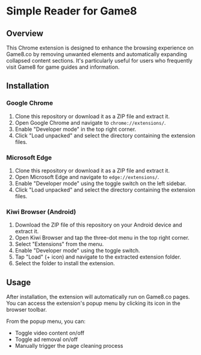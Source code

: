 # Simple Reader for Game8 

## Overview

This Chrome extension is designed to enhance the browsing experience on Game8.co by removing unwanted elements and automatically expanding collapsed content sections. It's particularly useful for users who frequently visit Game8 for game guides and information.

## Installation

### Google Chrome

1. Clone this repository or download it as a ZIP file and extract it.
2. Open Google Chrome and navigate to `chrome://extensions/`.
3. Enable "Developer mode" in the top right corner.
4. Click "Load unpacked" and select the directory containing the extension files.

### Microsoft Edge

1. Clone this repository or download it as a ZIP file and extract it.
2. Open Microsoft Edge and navigate to `edge://extensions/`.
3. Enable "Developer mode" using the toggle switch on the left sidebar.
4. Click "Load unpacked" and select the directory containing the extension files.

### Kiwi Browser (Android)

1. Download the ZIP file of this repository on your Android device and extract it.
2. Open Kiwi Browser and tap the three-dot menu in the top right corner.
3. Select "Extensions" from the menu.
4. Enable "Developer mode" using the toggle switch.
5. Tap "Load" (+ icon) and navigate to the extracted extension folder.
6. Select the folder to install the extension.

## Usage

After installation, the extension will automatically run on Game8.co pages. You can access the extension's popup menu by clicking its icon in the browser toolbar.

From the popup menu, you can:
- Toggle video content on/off
- Toggle ad removal on/off
- Manually trigger the page cleaning process